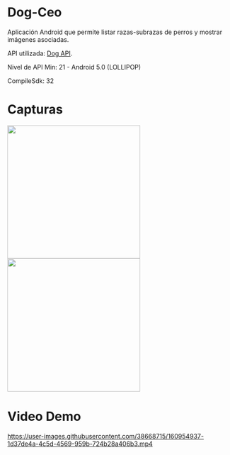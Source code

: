 # Dog-Ceo
Aplicación Android que permite listar razas-subrazas de perros y mostrar imágenes asociadas.

API utilizada: [Dog API](https://dog.ceo/dog-api/).

Nivel de API Min: 21 - Android 5.0 (LOLLIPOP)

CompileSdk: 32

# Capturas

<img src="https://user-images.githubusercontent.com/38668715/160954392-3b5f00f8-fbc9-47e1-a777-8cfdcbb09146.png" width="300">  <img src="https://user-images.githubusercontent.com/38668715/160954368-9ceeacbd-423b-4f06-bbdf-8eb345993313.png" width="300">

# Video Demo

https://user-images.githubusercontent.com/38668715/160954937-1d37de4a-4c5d-4569-959b-724b28a406b3.mp4


